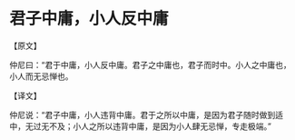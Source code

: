 # 君子中庸，小人反中庸

【原文】 

仲尼曰：“君于中庸，小人反中庸。君子之中庸也，君子而时中。小人之中庸也，小人而无忌惮也。 

【译文】 

仲尼说：“君子中庸，小人违背中庸。君于之所以中庸，是因为君子随时做到适中，无过无不及；小人之所以违背中庸，是因为小人肆无忌惮，专走极端。”
 